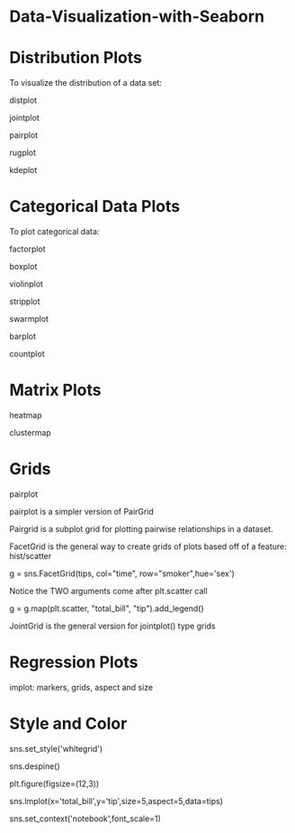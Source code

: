 # Data-Visualization-with-Seaborn

# Distribution Plots

To visualize the distribution of a data set:

distplot

jointplot

pairplot

rugplot

kdeplot


# Categorical Data Plots

To plot categorical data: 

factorplot

boxplot

violinplot

stripplot

swarmplot

barplot

countplot


# Matrix Plots

heatmap

clustermap


# Grids

pairplot

pairplot is a simpler version of PairGrid

Pairgrid is a subplot grid for plotting pairwise relationships in a dataset.

FacetGrid is the general way to create grids of plots based off of a feature: hist/scatter 

g = sns.FacetGrid(tips, col="time",  row="smoker",hue='sex')

Notice the TWO arguments come after plt.scatter call

g = g.map(plt.scatter, "total_bill", "tip").add_legend()

JointGrid is the general version for jointplot() type grids


# Regression Plots

implot: markers, grids, aspect and size


# Style and Color

sns.set_style('whitegrid')

sns.despine()

plt.figure(figsize=(12,3))

sns.lmplot(x='total_bill',y='tip',size=5,aspect=5,data=tips)

sns.set_context('notebook',font_scale=1)


